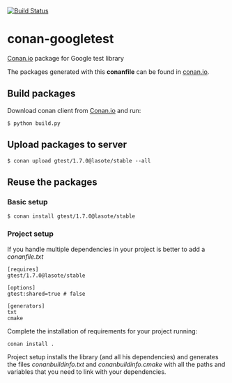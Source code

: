 [![Build Status](https://travis-ci.org/lasote/conan-gtest.svg)](https://travis-ci.org/lasote/conan-gtest)


# conan-googletest

[Conan.io](https://conan.io) package for Google test library

The packages generated with this **conanfile** can be found in [conan.io](https://conan.io/source/gtest/1.7.0/lasote/stable).

## Build packages

Download conan client from [Conan.io](https://conan.io) and run:

    $ python build.py
    
## Upload packages to server

    $ conan upload gtest/1.7.0@lasote/stable --all
    
## Reuse the packages

### Basic setup

    $ conan install gtest/1.7.0@lasote/stable
    
### Project setup

If you handle multiple dependencies in your project is better to add a *conanfile.txt*
    
    [requires]
    gtest/1.7.0@lasote/stable

    [options]
    gtest:shared=true # false
    
    [generators]
    txt
    cmake

Complete the installation of requirements for your project running:</small></span>

    conan install . 

Project setup installs the library (and all his dependencies) and generates the files *conanbuildinfo.txt* and *conanbuildinfo.cmake* with all the paths and variables that you need to link with your dependencies.
